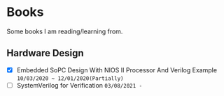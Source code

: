 # Books

Some books I am reading/learning from.

## Hardware Design

- [x] Embedded SoPC Design With NIOS II Processor And Verilog Example `10/03/2020 ~ 12/01/2020(Partially)`
- [ ] SystemVerilog for Verification `03/08/2021 - `
